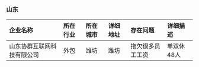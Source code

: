 ### 山东  
| 企业名称 | 所在行业 | 所在城市 | 详细地址 | 存在问题 | 详细描述 |
| :----- | :------ | :------ | :------ | :----- | :------ |
|山东协群互联网科技有限公司|外包|潍坊|潍坊|拖欠很多员工工资|单双休 48人|
